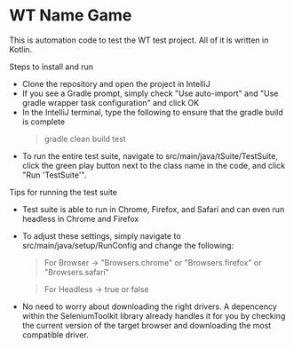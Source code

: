 # WT Name Game

This is automation code to test the WT test project. All of it is written in Kotlin.

Steps to install and run
- Clone the repository and open the project in IntelliJ
- If you see a Gradle prompt, simply check "Use auto-import" and "Use gradle wrapper task configuration" and click OK
- In the IntelliJ terminal, type the following to ensure that the gradle build is complete
    > gradle clean build test
- To run the entire test suite, navigate to src/main/java/tSuite/TestSuite, click the green play button next to the class name in the code, and click "Run 'TestSuite'".

Tips for running the test suite
- Test suite is able to run in Chrome, Firefox, and Safari and can even run headless in Chrome and Firefox
- To adjust these settings, simply navigate to src/main/java/setup/RunConfig and change the following:
    > For Browser -> "Browsers.chrome" or "Browsers.firefox" or "Browsers.safari"

    > For Headless -> true or false
- No need to worry about downloading the right drivers. A depencency within the SeleniumToolkit library already handles it for you by checking the current version of the target browser and downloading the most compatible driver.
